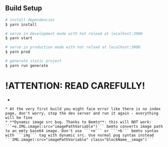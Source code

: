 ## Build Setup

``` bash
# install dependencies
$ yarn install

# serve in development mode with hot reload at localhost:3000
$ yarn start

# serve in production mode with hot reload at localhost:3000
$ yarn prod

# generate static project
$ yarn run generate
```

# **!ATTENTION: READ CAREFULLY!**
* ```
<script lang="ts">
import Vue from 'vue'

export default Vue.extend({
  name: 'ExampleComponent',
  props: {
    /** **DON'T DO IT, USE Object INSTEAD, UNLESS YOU WANT SPEND HOURS IN PAIN SUFFERING OF MISTERIOS ERRORS** */
    testProp: Array 
  },
})
</script>
```
* At the very first build you might face error like there is no index page, don't worry, stop the dev server and run it again - everything will be fine
* **Dynamic image src bug. Thanks to Bemto**: this will NOT work: ```+e.IMG.image(:src="imagePathVariable")``` bemto converts image path to an emty base64 image. Don't use ```+e``` or ```+b``` bemto syntax with ```img``` tag with dynamic src. Use normal pug syntax instead ```IMG.image(:src="imagePathVariable" class="blockName__image")```
